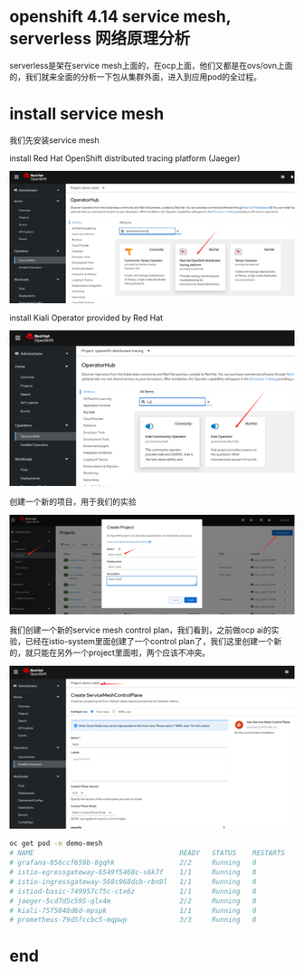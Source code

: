 # openshift 4.14 service mesh, serverless 网络原理分析

serverless是架在service mesh上面的，在ocp上面，他们又都是在ovs/ovn上面的，我们就来全面的分析一下包从集群外面，进入到应用pod的全过程。

# install service mesh

我们先安装service mesh

install Red Hat OpenShift distributed tracing platform (Jaeger)

![](imgs/2024-03-11-16-55-20.png)

install Kiali Operator provided by Red Hat

![](imgs/2024-03-11-19-10-08.png)

创建一个新的项目，用于我们的实验

![](imgs/2024-03-11-16-37-33.png)

我们创建一个新的service mesh control plan，我们看到，之前做ocp ai的实验，已经在istio-system里面创建了一个control plan了，我们这里创建一个新的，就只能在另外一个project里面啦，两个应该不冲突。

![](imgs/2024-03-11-16-49-25.png)

```bash
oc get pod -n demo-mesh
# NAME                                    READY   STATUS    RESTARTS   AGE
# grafana-856ccf659b-8gqhk                2/2     Running   0          19m
# istio-egressgateway-6549f5468c-s6k7f    1/1     Running   0          19m
# istio-ingressgateway-568c968dcb-rbn9l   1/1     Running   0          19m
# istiod-basic-749957c75c-ctx6z           1/1     Running   0          20m
# jaeger-5cd7d5c595-qlx4m                 2/2     Running   0          19m
# kiali-75f5848d6d-mpspk                  1/1     Running   0          17m
# prometheus-79d5fccbc5-mqpwp             3/3     Running   0          20m
```

# end
